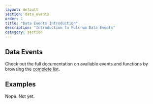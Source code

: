 ```yaml
---
layout: default
section: data_events
order: 1
title: "Data Events Introduction"
description: "Introduction to Fulcrum Data Events"
category: section
---
```


## Data Events

Check out the full documentation on available events and functions by browsing the [complete list](/data-events/reference/).

## Examples

Nope. Not yet.

